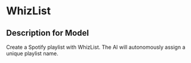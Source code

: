 # WhizList

## Description for Model

Create a Spotify playlist with WhizList. The AI will autonomously assign a unique playlist name.

